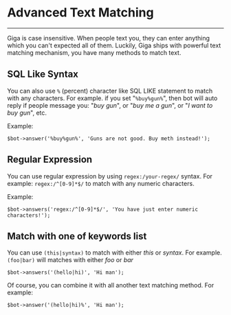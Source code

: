 # Advanced Text Matching
---

Giga is case insensitive. When people text you, they can enter anything which you can't expected all of them. Luckily, Giga ships with powerful text matching mechanism, you have many methods to match text.

## SQL Like Syntax
You can also use `%` (percent) character like SQL LIKE statement to match with any characters. For example. if you set "`%buy%gun%`", then bot will auto reply if people message you: "*buy gun*", or "*buy me a gun*", or "*I want to buy gun*", etc.

Example:
```
$bot->answer('%buy%gun%', 'Guns are not good. Buy meth instead!');
```

## Regular Expression
You can use regular expression by using `regex:/your-regex/` syntax. For example: `regex:/^[0-9]*$/` to match with any numeric characters.

Example:
```
$bot->answers('regex:/^[0-9]*$/', 'You have just enter numeric characters!');
```

## Match with one of keywords list
You can use `(this|syntax)` to match with either *this* or *syntax*. For example. `(foo|bar)` will matches with either *foo* or *bar*

```
$bot->answers('(hello|hi)', 'Hi man');
```

Of course, you can combine it with all another text matching method. For example:
```
$bot->answer('(hello|hi)%', 'Hi man');
```